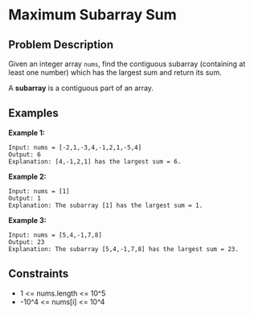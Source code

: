 # Maximum Subarray Sum

## Problem Description

Given an integer array `nums`, find the contiguous subarray (containing at least one number) which has the largest sum and return its sum.

A **subarray** is a contiguous part of an array.

## Examples

**Example 1:**
```
Input: nums = [-2,1,-3,4,-1,2,1,-5,4]
Output: 6
Explanation: [4,-1,2,1] has the largest sum = 6.
```

**Example 2:**
```
Input: nums = [1]
Output: 1
Explanation: The subarray [1] has the largest sum = 1.
```

**Example 3:**
```
Input: nums = [5,4,-1,7,8]
Output: 23
Explanation: The subarray [5,4,-1,7,8] has the largest sum = 23.
```

## Constraints

- 1 <= nums.length <= 10^5
- -10^4 <= nums[i] <= 10^4

